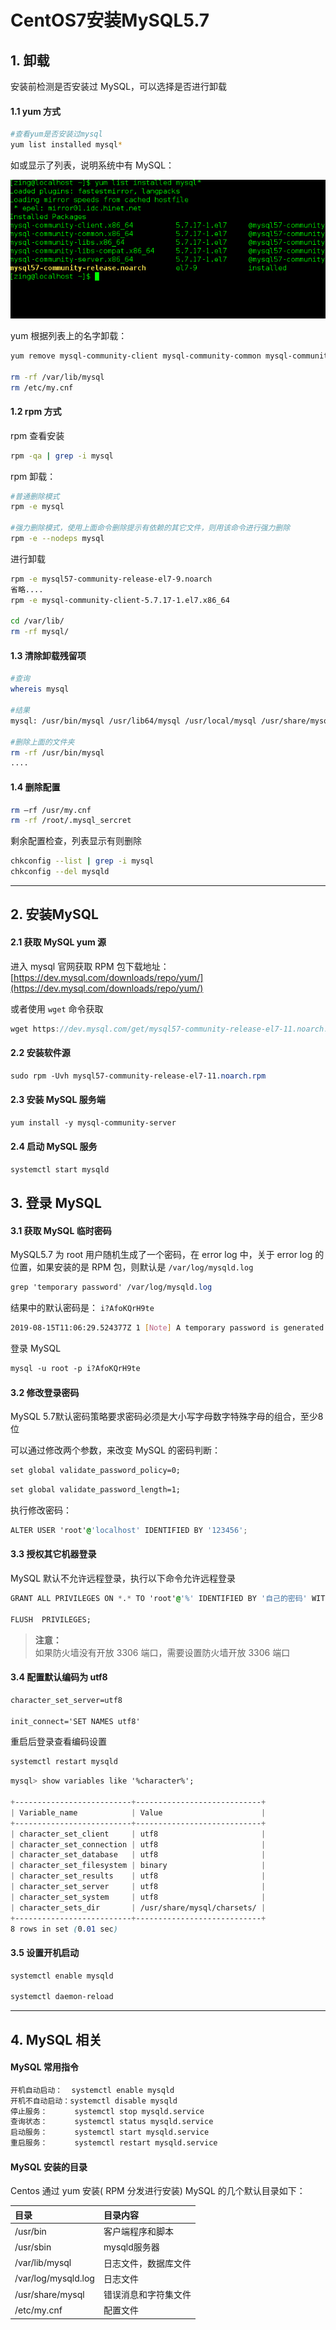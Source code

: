 # CentOS7安装MySQL5.7

## 1. 卸载

安装前检测是否安装过 MySQL，可以选择是否进行卸载

#### 1.1 yum 方式

```bash
#查看yum是否安装过mysql
yum list installed mysql*
```

如或显示了列表，说明系统中有 MySQL：

![image](../../../../images/CentOS/01.png)

yum 根据列表上的名字卸载：

```bash
yum remove mysql-community-client mysql-community-common mysql-community-libs mysql-community-libs-compat mysql-community-server mysql57-community-release

rm -rf /var/lib/mysql  
rm /etc/my.cnf
```

#### 1.2 rpm 方式

rpm 查看安装

```bash
rpm -qa | grep -i mysql
```

rpm 卸载：

```bash
#普通删除模式
rpm -e mysql

#强力删除模式，使用上面命令删除提示有依赖的其它文件，则用该命令进行强力删除
rpm -e --nodeps mysql
```

进行卸载

```bash
rpm -e mysql57-community-release-el7-9.noarch
省略....
rpm -e mysql-community-client-5.7.17-1.el7.x86_64

cd /var/lib/  
rm -rf mysql/
```

#### 1.3 清除卸载残留项

```bash
#查询
whereis mysql

#结果
mysql: /usr/bin/mysql /usr/lib64/mysql /usr/local/mysql /usr/share/mysql /usr/share/man/man1/mysql.1.gz

#删除上面的文件夹
rm -rf /usr/bin/mysql
....
```

#### 1.4 删除配置

```bash
rm –rf /usr/my.cnf
rm -rf /root/.mysql_sercret
```

剩余配置检查，列表显示有则删除

```bash
chkconfig --list | grep -i mysql
chkconfig --del mysqld
```

---

## 2. 安装MySQL

#### 2.1 获取 MySQL yum 源

进入 mysql 官网获取 RPM 包下载地址：[https://dev.mysql.com/downloads/repo/yum/](https://dev.mysql.com/downloads/repo/yum/)

或者使用 `wget` 命令获取

```h
wget https://dev.mysql.com/get/mysql57-community-release-el7-11.noarch.rpm
```

#### 2.2 安装软件源

```css
sudo rpm -Uvh mysql57-community-release-el7-11.noarch.rpm
```

#### 2.3 安装 MySQL 服务端

```css
yum install -y mysql-community-server
```

#### 2.4 启动 MySQL 服务

```css
systemctl start mysqld
```

## 3. 登录 MySQL

#### 3.1 获取 MySQL 临时密码

MySQL5.7 为 root 用户随机生成了一个密码，在 error log 中，关于 error log 的位置，如果安装的是 RPM 包，则默认是 `/var/log/mysqld.log`

```css
grep 'temporary password' /var/log/mysqld.log
```

结果中的默认密码是： `i?AfoKQrH9te`

```bash
2019-08-15T11:06:29.524377Z 1 [Note] A temporary password is generated for root@localhost: i?AfoKQrH9te
```

登录 MySQL

```css
mysql -u root -p i?AfoKQrH9te
```

#### 3.2 修改登录密码

MySQL 5.7默认密码策略要求密码必须是大小写字母数字特殊字母的组合，至少8位

可以通过修改两个参数，来改变 MySQL 的密码判断：

```css
set global validate_password_policy=0;
```

```css
set global validate_password_length=1;
```

执行修改密码：

```css
ALTER USER 'root'@'localhost' IDENTIFIED BY '123456';
```

#### 3.3 授权其它机器登录

MySQL 默认不允许远程登录，执行以下命令允许远程登录

```css
GRANT ALL PRIVILEGES ON *.* TO 'root'@'%' IDENTIFIED BY '自己的密码' WITH GRANT OPTION;

FLUSH  PRIVILEGES;
```

> **注意：**  
> 如果防火墙没有开放 3306 端口，需要设置防火墙开放 3306 端口

#### 3.4 配置默认编码为 utf8

```css
character_set_server=utf8

init_connect='SET NAMES utf8'
```

重启后登录查看编码设置

```css
systemctl restart mysqld
```

```css
mysql> show variables like '%character%';

+--------------------------+----------------------------+
| Variable_name            | Value                      |
+--------------------------+----------------------------+
| character_set_client     | utf8                       |
| character_set_connection | utf8                       |
| character_set_database   | utf8                       |
| character_set_filesystem | binary                     |
| character_set_results    | utf8                       |
| character_set_server     | utf8                       |
| character_set_system     | utf8                       |
| character_sets_dir       | /usr/share/mysql/charsets/ |
+--------------------------+----------------------------+
8 rows in set (0.01 sec)
```

#### 3.5 设置开机启动

```css
systemctl enable mysqld

systemctl daemon-reload
```

---

## 4. MySQL 相关

#### MySQL 常用指令

```bash
开机自动启动：  systemctl enable mysqld
开机不自动启动：systemctl disable mysqld
停止服务：      systemctl stop mysqld.service
查询状态：      systemctl status mysqld.service
启动服务：      systemctl start mysqld.service
重启服务：      systemctl restart mysqld.service
```

#### MySQL 安装的目录

Centos 通过 yum 安装( RPM 分发进行安装) MySQL 的几个默认目录如下：

| 目录 | 目录内容 |
| :------------- |:-------------|
| /usr/bin | 客户端程序和脚本 |
| /usr/sbin | mysqld服务器 |
| /var/lib/mysql | 日志文件，数据库文件 |
| /var/log/mysqld.log | 日志文件 |
| /usr/share/mysql | 错误消息和字符集文件 |
| /etc/my.cnf | 配置文件 |






